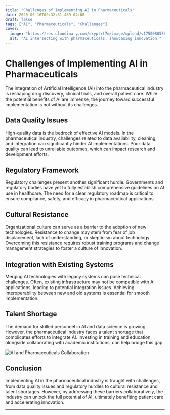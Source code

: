 ```yaml
---
title: "Challenges of Implementing AI in Pharmaceuticals"
date: 2025-06-16T09:32:31.489-04:00
draft: false
tags: ["AI", "Pharmaceuticals", "Challenges"]
cover:
  image: "https://res.cloudinary.com/dxyptrt7m/image/upload/v1750080588/yhumyo0tx1nqd55gbsya.jpg"
  alt: "AI intersecting with pharmaceuticals, showcasing innovation."
---
```


# Challenges of Implementing AI in Pharmaceuticals

The integration of Artificial Intelligence (AI) into the pharmaceutical industry is reshaping drug discovery, clinical trials, and overall patient care. While the potential benefits of AI are immense, the journey toward successful implementation is not without its challenges.

## Data Quality Issues

High-quality data is the bedrock of effective AI models. In the pharmaceutical industry, challenges related to data availability, cleaning, and integration can significantly hinder AI implementations. Poor data quality can lead to unreliable outcomes, which can impact research and development efforts.

## Regulatory Framework

Regulatory challenges present another significant hurdle. Governments and regulatory bodies have yet to fully establish comprehensive guidelines on AI use in healthcare. The need for a clear regulatory roadmap is critical to ensure compliance, safety, and efficacy in pharmaceutical applications.

## Cultural Resistance

Organizational culture can serve as a barrier to the adoption of new technologies. Resistance to change may stem from fear of job displacement, lack of understanding, or skepticism about technology. Overcoming this resistance requires robust training programs and change management strategies to foster a culture of innovation.

## Integration with Existing Systems

Merging AI technologies with legacy systems can pose technical challenges. Often, existing infrastructure may not be compatible with AI applications, leading to potential integration issues. Achieving interoperability between new and old systems is essential for smooth implementation.

## Talent Shortage

The demand for skilled personnel in AI and data science is growing. However, the pharmaceutical industry faces a talent shortage that complicates efforts to integrate AI. Investing in training and education, alongside collaborating with academic institutions, can help bridge this gap.

![AI and Pharmaceuticals Collaboration](https://res.cloudinary.com/dxyptrt7m/image/upload/v1750080661/pseoxe8jrodeg7itpvoa.jpg)

## Conclusion

Implementing AI in the pharmaceutical industry is fraught with challenges, from data quality issues and regulatory hurdles to cultural resistance and talent shortages. However, by addressing these barriers collaboratively, the industry can unlock the full potential of AI, ultimately benefiting patient care and accelerating innovation.

---
